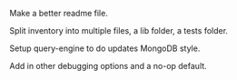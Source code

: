 Make a better readme file. 

Split inventory into multiple files, a lib folder, a tests folder.

Setup query-engine to do updates MongoDB style. 

Add in other debugging options and a no-op default. 